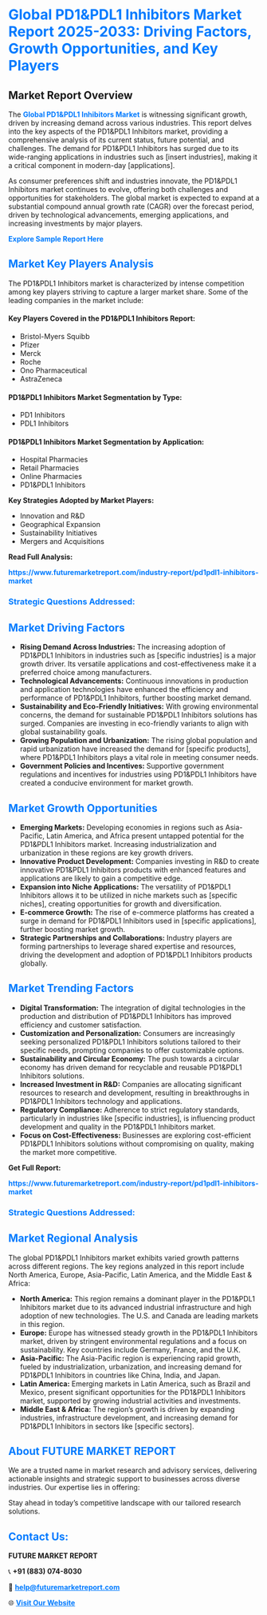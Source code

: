 <h1 style="color: #007BFF;">Global PD1&PDL1 Inhibitors Market Report 2025-2033: Driving Factors, Growth Opportunities, and Key Players</h1>

<section id="overview">
<h2>Market Report Overview</h2>
<p>The <a href="https://www.futuremarketreport.com/industry-report/pd1pdl1-inhibitors-market" style="color: #007BFF; text-decoration: none;"><strong>Global PD1&PDL1 Inhibitors Market</strong></a> is witnessing significant growth, driven by increasing demand across various industries. This report delves into the key aspects of the PD1&PDL1 Inhibitors market, providing a comprehensive analysis of its current status, future potential, and challenges. The demand for PD1&PDL1 Inhibitors has surged due to its wide-ranging applications in industries such as [insert industries], making it a critical component in modern-day [applications].</p>
<p>As consumer preferences shift and industries innovate, the PD1&PDL1 Inhibitors market continues to evolve, offering both challenges and opportunities for stakeholders. The global market is expected to expand at a substantial compound annual growth rate (CAGR) over the forecast period, driven by technological advancements, emerging applications, and increasing investments by major players.</p>
</section>

<section id="overview">
<p><a href="https://www.futuremarketreport.com/request-sample/reportId=122892" style="color: #007BFF; text-decoration: none;"><strong>Explore Sample Report Here</strong></a></p>
</section>

<section id="key-players">
<h2 style="color: #007BFF;">Market Key Players Analysis</h2>
<p>The PD1&PDL1 Inhibitors market is characterized by intense competition among key players striving to capture a larger market share. Some of the leading companies in the market include:</p>
<h4>Key Players Covered in the PD1&PDL1 Inhibitors Report:</h4>
<ul><li>Bristol-Myers Squibb</li><li>Pfizer</li><li>Merck</li><li>Roche</li><li>Ono Pharmaceutical</li><li>AstraZeneca</li></ul>
<h4>PD1&PDL1 Inhibitors Market Segmentation by Type:</h4>
<ul><li>PD1 Inhibitors</li><li>PDL1 Inhibitors</li></ul>

<h4>PD1&PDL1 Inhibitors Market Segmentation by Application:</h4>
<ul><li>Hospital Pharmacies</li><li>Retail Pharmacies</li><li>Online Pharmacies</li><li>PD1&amp;PDL1 Inhibitors</li></ul>
<p><strong>Key Strategies Adopted by Market Players:</strong></p>
<ul>
<li>Innovation and R&D</li>
<li>Geographical Expansion</li>
<li>Sustainability Initiatives</li>
<li>Mergers and Acquisitions</li>
</ul>
</section>

<section>
<p><strong>Read Full Analysis: </strong></p><a href="https://www.futuremarketreport.com/industry-report/pd1pdl1-inhibitors-market" style="color: #007BFF; text-decoration: none;"><strong>https://www.futuremarketreport.com/industry-report/pd1pdl1-inhibitors-market</strong></a>
<h3 style="color: #007BFF;">Strategic Questions Addressed:</h3>
</section>

<section id="driving-factors">
<h2 style="color: #007BFF;">Market Driving Factors</h2>
<ul>
<li><strong>Rising Demand Across Industries:</strong> The increasing adoption of PD1&PDL1 Inhibitors in industries such as [specific industries] is a major growth driver. Its versatile applications and cost-effectiveness make it a preferred choice among manufacturers.</li>
<li><strong>Technological Advancements:</strong> Continuous innovations in production and application technologies have enhanced the efficiency and performance of PD1&PDL1 Inhibitors, further boosting market demand.</li>
<li><strong>Sustainability and Eco-Friendly Initiatives:</strong> With growing environmental concerns, the demand for sustainable PD1&PDL1 Inhibitors solutions has surged. Companies are investing in eco-friendly variants to align with global sustainability goals.</li>
<li><strong>Growing Population and Urbanization:</strong> The rising global population and rapid urbanization have increased the demand for [specific products], where PD1&PDL1 Inhibitors plays a vital role in meeting consumer needs.</li>
<li><strong>Government Policies and Incentives:</strong> Supportive government regulations and incentives for industries using PD1&PDL1 Inhibitors have created a conducive environment for market growth.</li>
</ul>
</section>

<section id="growth-opportunities">
<h2 style="color: #007BFF;">Market Growth Opportunities</h2>
<ul>
<li><strong>Emerging Markets:</strong> Developing economies in regions such as Asia-Pacific, Latin America, and Africa present untapped potential for the PD1&PDL1 Inhibitors market. Increasing industrialization and urbanization in these regions are key growth drivers.</li>
<li><strong>Innovative Product Development:</strong> Companies investing in R&D to create innovative PD1&PDL1 Inhibitors products with enhanced features and applications are likely to gain a competitive edge.</li>
<li><strong>Expansion into Niche Applications:</strong> The versatility of PD1&PDL1 Inhibitors allows it to be utilized in niche markets such as [specific niches], creating opportunities for growth and diversification.</li>
<li><strong>E-commerce Growth:</strong> The rise of e-commerce platforms has created a surge in demand for PD1&PDL1 Inhibitors used in [specific applications], further boosting market growth.</li>
<li><strong>Strategic Partnerships and Collaborations:</strong> Industry players are forming partnerships to leverage shared expertise and resources, driving the development and adoption of PD1&PDL1 Inhibitors products globally.</li>
</ul>
</section>

<section id="trending-factors">
<h2 style="color: #007BFF;">Market Trending Factors</h2>
<ul>
<li><strong>Digital Transformation:</strong> The integration of digital technologies in the production and distribution of PD1&PDL1 Inhibitors has improved efficiency and customer satisfaction.</li>
<li><strong>Customization and Personalization:</strong> Consumers are increasingly seeking personalized PD1&PDL1 Inhibitors solutions tailored to their specific needs, prompting companies to offer customizable options.</li>
<li><strong>Sustainability and Circular Economy:</strong> The push towards a circular economy has driven demand for recyclable and reusable PD1&PDL1 Inhibitors solutions.</li>
<li><strong>Increased Investment in R&D:</strong> Companies are allocating significant resources to research and development, resulting in breakthroughs in PD1&PDL1 Inhibitors technology and applications.</li>
<li><strong>Regulatory Compliance:</strong> Adherence to strict regulatory standards, particularly in industries like [specific industries], is influencing product development and quality in the PD1&PDL1 Inhibitors market.</li>
<li><strong>Focus on Cost-Effectiveness:</strong> Businesses are exploring cost-efficient PD1&PDL1 Inhibitors solutions without compromising on quality, making the market more competitive.</li>
</ul>
</section>

<section>
<p><strong>Get Full Report: </strong></p><a href="https://www.futuremarketreport.com/industry-report/pd1pdl1-inhibitors-market" style="color: #007BFF; text-decoration: none;"><strong>https://www.futuremarketreport.com/industry-report/pd1pdl1-inhibitors-market</strong></a>
<h3 style="color: #007BFF;">Strategic Questions Addressed:</h3>
</section>


<section id="regional-analysis">
<h2 style="color: #007BFF;">Market Regional Analysis</h2>
<p>The global PD1&PDL1 Inhibitors market exhibits varied growth patterns across different regions. The key regions analyzed in this report include North America, Europe, Asia-Pacific, Latin America, and the Middle East & Africa:</p>
<ul>
<li><strong>North America:</strong> This region remains a dominant player in the PD1&PDL1 Inhibitors market due to its advanced industrial infrastructure and high adoption of new technologies. The U.S. and Canada are leading markets in this region.</li>
<li><strong>Europe:</strong> Europe has witnessed steady growth in the PD1&PDL1 Inhibitors market, driven by stringent environmental regulations and a focus on sustainability. Key countries include Germany, France, and the U.K.</li>
<li><strong>Asia-Pacific:</strong> The Asia-Pacific region is experiencing rapid growth, fueled by industrialization, urbanization, and increasing demand for PD1&PDL1 Inhibitors in countries like China, India, and Japan.</li>
<li><strong>Latin America:</strong> Emerging markets in Latin America, such as Brazil and Mexico, present significant opportunities for the PD1&PDL1 Inhibitors market, supported by growing industrial activities and investments.</li>
<li><strong>Middle East & Africa:</strong> The region’s growth is driven by expanding industries, infrastructure development, and increasing demand for PD1&PDL1 Inhibitors in sectors like [specific sectors].</li>
</ul>
</section>

<footer>
<h2 style="color: #007BFF;">About FUTURE MARKET REPORT</h2>
<p>We are a trusted name in market research and advisory services, delivering actionable insights and strategic support to businesses across diverse industries. Our expertise lies in offering:</p>

<p>Stay ahead in today’s competitive landscape with our tailored research solutions.</p>

<h2 style="color: #007BFF;">Contact Us:</h2>
<p><strong>FUTURE MARKET REPORT</strong></p>
<p>📞 <strong>+91 (883) 074-8030</strong></p>
<p>📧 <strong><a href="mailto:help@futuremarketreport.com" style="color: #007BFF;">help@futuremarketreport.com</a></strong></p>
<p>🌐 <strong><a href="https://www.futuremarketreport.com/" style="color: #007BFF;">Visit Our Website</a></strong></p>
</footer>
